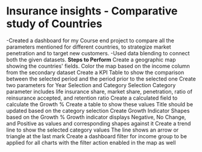# Insurance insights - Comparative study of Countries

-Created a dashboard for my Course end project to compare all the parameters mentioned for different countries, to strategize market penetration and to target new customers.
-Used data blending to connect both the given datasets.
**Steps to Perform**
Create a geographic map showing the countries' fields. Color the map based on the income column from the secondary dataset
Create a KPI Table to show the comparison between the selected period and the period prior to the selected one
Create two parameters for Year Selection and Category Selection
Category parameter includes life insurance share, market share, penetration, ratio of reinsurance accepted, and retention ratio
Create a calculated field to calculate the Growth %
Create a table to show these values
Title should be updated based on the category selection
Create Growth Indicator Shapes based on the Growth %
Growth indicator displays Negative, No Change, and Positive as values and corresponding shapes against it
Create a trend line to show the selected category values
The line shows an arrow or triangle at the last mark
Create a dashboard filter for income group to be applied for all charts with the filter action enabled in the map as well

